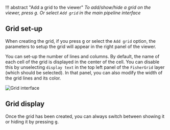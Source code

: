 !!! abstract "Add a grid to the viewer"
	_To add/show/hide a grid on the viewer, press <kbd>g</kbd>. Or select `Add grid` in the main pipeline interface_

## Grid set-up
When creating the grid, if you press <kbd>g</kbd> or select the `Add grid` option, the parameters to setup the grid will appear in the right panel of the viewer.

You can set-up the number of lines and columns. 
By default, the name of each cell of the grid is displayed in the center of the cell.
You can disable this by unselecting `display text` in the top left panel of the `FisherGrid` layer (which should be selected).
In that panel, you can also modify the width of the grid lines and its color.

![Grid interface](./imgs/grid_interface.png)

## Grid display
Once the grid has been created, you can always switch between showing it or hiding it by pressing <kbd>g</kbd>. 
